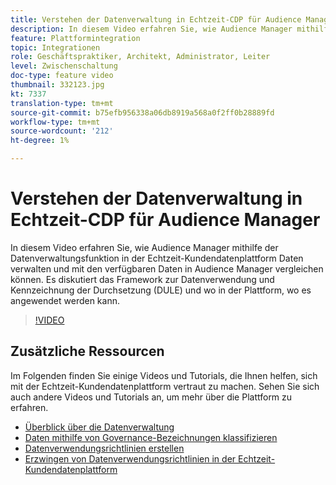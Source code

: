 ```yaml
---
title: Verstehen der Datenverwaltung in Echtzeit-CDP für Audience Manager
description: In diesem Video erfahren Sie, wie Audience Manager mithilfe der Datenverwaltungsfunktion in der Echtzeit-Kundendatenplattform Daten verwalten und mit den verfügbaren Daten in Audience Manager vergleichen können. Es diskutiert das Framework zur Datenverwendung und Kennzeichnung der Durchsetzung (DULE) und wo in der Plattform, wo es angewendet werden kann.
feature: Plattformintegration
topic: Integrationen
role: Geschäftspraktiker, Architekt, Administrator, Leiter
level: Zwischenschaltung
doc-type: feature video
thumbnail: 332123.jpg
kt: 7337
translation-type: tm+mt
source-git-commit: b75efb956338a06db8919a568a0f2ff0b28889fd
workflow-type: tm+mt
source-wordcount: '212'
ht-degree: 1%

---
```



# Verstehen der Datenverwaltung in Echtzeit-CDP für Audience Manager

In diesem Video erfahren Sie, wie Audience Manager mithilfe der Datenverwaltungsfunktion in der Echtzeit-Kundendatenplattform Daten verwalten und mit den verfügbaren Daten in Audience Manager vergleichen können. Es diskutiert das Framework zur Datenverwendung und Kennzeichnung der Durchsetzung (DULE) und wo in der Plattform, wo es angewendet werden kann.

>[!VIDEO](https://video.tv.adobe.com/v/332123/?quality=12&learn=on)

## Zusätzliche Ressourcen

Im Folgenden finden Sie einige Videos und Tutorials, die Ihnen helfen, sich mit der Echtzeit-Kundendatenplattform vertraut zu machen. Sehen Sie sich auch andere Videos und Tutorials an, um mehr über die Plattform zu erfahren.

* [Überblick über die Datenverwaltung](https://experienceleague.adobe.com/docs/platform-learn/tutorials/data-governance/understanding-data-governance.html?lang=en#data-governance)
* [Daten mithilfe von Governance-Bezeichnungen klassifizieren](https://experienceleague.adobe.com/docs/platform-learn/tutorials/data-governance/classify-data-using-governance-labels.html?lang=en#data-governance)
* [Datenverwendungsrichtlinien erstellen](https://experienceleague.adobe.com/docs/platform-learn/tutorials/data-governance/create-data-usage-policies.html?lang=en#data-governance)
* [Erzwingen von Datenverwendungsrichtlinien in der Echtzeit-Kundendatenplattform](https://experienceleague.adobe.com/docs/platform-learn/tutorials/data-governance/enforce-data-usage-policies-in-real-time-cdp.html?lang=en#data-governance)
